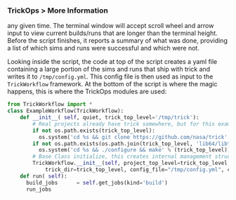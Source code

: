 ### TrickOps > More Information

 any given time. The terminal window will accept scroll wheel and arrow input to view current builds/runs that are longer than the terminal height. Before the script finishes, it reports a summary of what was done, providing a list of which sims and runs were successful and which were not.

Looking inside the script, the code at top of the script creates a yaml file containing a large portion of the sims and runs that ship with trick and writes it to `/tmp/config.yml`. This config file is then used as input to the `TrickWorkflow` framework.  At the bottom of the script is where the magic happens, this is where the TrickOps modules are used:

```python
from TrickWorkflow import *
class ExampleWorkflow(TrickWorkflow):
    def __init__( self, quiet, trick_top_level='/tmp/trick'):
        # Real projects already have trick somewhere, but for this example, just clone & build it
        if not os.path.exists(trick_top_level):
          os.system('cd %s && git clone https://github.com/nasa/trick' % (os.path.dirname(trick_top_level)))
        if not os.path.exists(os.path.join(trick_top_level, 'lib64/libtrick.a')):
          os.system('cd %s && ./configure && make' % (trick_top_level))
        # Base Class initialize, this creates internal management structures
        TrickWorkflow.__init__(self, project_top_level=trick_top_level, log_dir='/tmp/',
            trick_dir=trick_top_level, config_file="/tmp/config.yml", cpus=3, quiet=quiet)
    def run( self):
      build_jobs      = self.get_jobs(kind='build')
      run_jobs
